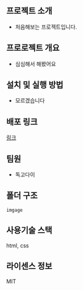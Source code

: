 ## 프로젝트 소개

- 처음해보는 프로젝트입니다.

## 프로로젝트 개요

- 심심해서 해봤어요

## 설치 및 실행 방법

- 모르겠습니다

## 배포 링크
<a href="https://shineunhan.github.io/Test/">링크</a>


## 팀원

- 독고다이

## 폴더 구조 

```
imgage
```

## 사용기술 스택

html, css

## 라이센스 정보

MIT
